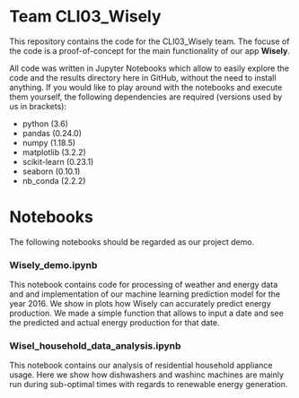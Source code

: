 # Team CLI03_Wisely

This repository contains the code for the CLI03_Wisely team. The focuse of the code is a proof-of-concept for
the main functionality of our app **Wisely**.

All code was written in Jupyter Notebooks which allow to easily explore the code and the results directory here in GitHub, without 
the need to install anything. If you would like to play around with the notebooks and execute them yourself, the following dependencies are required (versions used by us in brackets):

* python (3.6)
* pandas (0.24.0)
* numpy (1.18.5)
* matplotlib (3.2.2)
* scikit-learn (0.23.1)
* seaborn (0.10.1)
* nb_conda (2.2.2)


# Notebooks
The following notebooks should be regarded as our project demo.

### Wisely_demo.ipynb
This notebook contains code for processing of weather and energy data and and implementation
of our machine learning prediction model for the year 2016. We show in plots how Wisely can accurately predict
energy production. We made a simple function that allows to input a date and see the predicted and actual energy production
for that date.

### Wisel_household_data_analysis.ipynb
This notebook contains our analysis of residential household appliance usage. Here we show how dishwashers and washinc machines
are mainly run during sub-optimal times with regards to renewable energy generation.